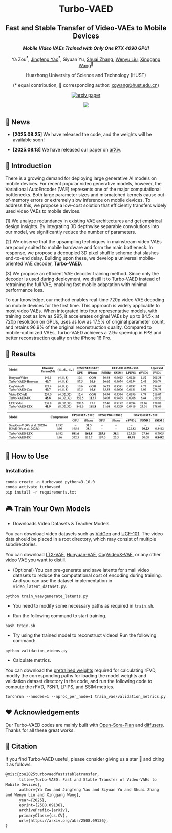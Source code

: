<div align="center">
<h1> Turbo-VAED </h1>
<h2>Fast and Stable Transfer of Video-VAEs to Mobile Devices</h2>

**_Mobile Video VAEs Trained with Only One RTX 4090 GPU!_**

Ya Zou<sup>\*</sup>, [Jingfeng Yao](https://github.com/JingfengYao)<sup>\*</sup>, Siyuan Yu, [Shuai Zhang](https://github.com/Shuaizhang7), [Wenyu Liu](http://eic.hust.edu.cn/professor/liuwenyu), [Xinggang Wang](https://xwcv.github.io/index.htm)<sup>📧</sup>

Huazhong University of Science and Technology (HUST) 

(\* equal contribution, 📧 corresponding author: xgwang@hust.edu.cn)

[![arxiv paper](https://img.shields.io/badge/arXiv-Paper-red)](https://arxiv.org/abs/2508.09136)

</div>

<div align="center">
<img src="./images/main.png">
</div>

## 📰 News

- **[2025.08.25]** We have released the code, and the weights will be available soon!

- **[2025.08.13]** We have released our paper on [arXiv](https://arxiv.org/abs/2508.09136).

## 📄 Introduction

There is a growing demand for deploying large generative AI models on mobile devices. For recent popular video generative models, however, the Variational AutoEncoder (VAE) represents one of the major computational bottlenecks. Both large parameter sizes and mismatched kernels cause out-of-memory errors or extremely slow inference on mobile devices. To address this, we propose a low-cost solution that efficiently transfers widely used video VAEs to mobile devices. 

(1) We analyze redundancy in existing VAE architectures and get empirical design insights. By integrating 3D depthwise separable convolutions into our model, we significantly reduce the number of parameters. 

(2) We observe that the upsampling techniques in mainstream video VAEs are poorly suited to mobile hardware and form the main bottleneck. In response, we propose a decoupled 3D pixel shuffle scheme that slashes end-to-end delay. Building upon these, we develop a universal mobile-oriented VAE decoder, **Turbo-VAED**. 

(3) We propose an efficient VAE decoder training method. Since only the decoder is used during deployment, we distill it to Turbo-VAED instead of retraining the full VAE, enabling fast mobile adaptation with minimal performance loss. 

To our knowledge, our method enables real-time 720p video VAE decoding on mobile devices for the first time. This approach is widely applicable to most video VAEs. When integrated into four representative models, with training cost as low as $95, it accelerates original VAEs by up to 84.5× at 720p resolution on GPUs, uses as low as 17.5% of original parameter count, and retains 96.9% of the original reconstruction quality. Compared to mobile-optimized VAEs, Turbo-VAED achieves a 2.9× speedup in FPS and better reconstruction quality on the iPhone 16 Pro.

## 📝 Results

<div align="center">
<img src="images/table1.png" alt="Results1">
</div>

<div align="center">
<img src="images/table2.png" alt="Results2">
</div>

## 🎯 How to Use

### Installation

```
conda create -n turbovaed python=3.10.0
conda activate turbovaed
pip install -r requirements.txt
```

## 🎮 Train Your Own Models

* Downloads Video Datasets & Teacher Models

You can download video datasets such as [VidGen](https://huggingface.co/datasets/Fudan-FUXI/VIDGEN-1M) and [UCF-101](https://www.crcv.ucf.edu/data/UCF101.php). The video data should be placed in a root directory, which may consist of multiple subdirectories.

You can download [LTX-VAE](https://huggingface.co/Lightricks/LTX-Video/tree/main/vae), [Hunyuan-VAE](https://huggingface.co/hunyuanvideo-community/HunyuanVideo/tree/main/vae), [CogVideoX-VAE](https://huggingface.co/zai-org/CogVideoX1.5-5B/tree/main/vae), or any other video VAE you want to distill.

* (Optional) You can pre-generate and save latents for small video datasets to reduce the computational cost of encoding during training. And you can use the dataset implementation in `video_latent_dataset.py`.
```
python train_vae/generate_latents.py
```

*  You need to modify some necessary paths as required in `train.sh`.

* Run the following command to start training.
```
bash train.sh
```

* Try using the trained model to reconstruct videos! Run the following command:
```
python validation_videos.py
```

* Calculate metrics.

You can download the [pretrained weights](https://www.dropbox.com/s/ge9e5ujwgetktms/i3d_torchscript.pt
) required for calculating rFVD, modify the corresponding paths for loading the model weights and validation dataset directory in the code, and run the following code to compute the rFVD, PSNR, LPIPS, and SSIM metrics.
```
torchrun --nnodes=1 --nproc_per_node=1 train_vae/validation_metrics.py
```

## ❤️ Acknowledgements

Our Turbo-VAED codes are mainly built with [Open-Sora-Plan](https://github.com/PKU-YuanGroup/Open-Sora-Plan) and [diffusers](https://github.com/huggingface/diffusers). Thanks for all these great works.

## 📝 Citation

If you find Turbo-VAED useful, please consider giving us a star 🌟 and citing it as follows:

```
@misc{zou2025turbovaedfaststabletransfer,
      title={Turbo-VAED: Fast and Stable Transfer of Video-VAEs to Mobile Devices}, 
      author={Ya Zou and Jingfeng Yao and Siyuan Yu and Shuai Zhang and Wenyu Liu and Xinggang Wang},
      year={2025},
      eprint={2508.09136},
      archivePrefix={arXiv},
      primaryClass={cs.CV},
      url={https://arxiv.org/abs/2508.09136}, 
}

```
